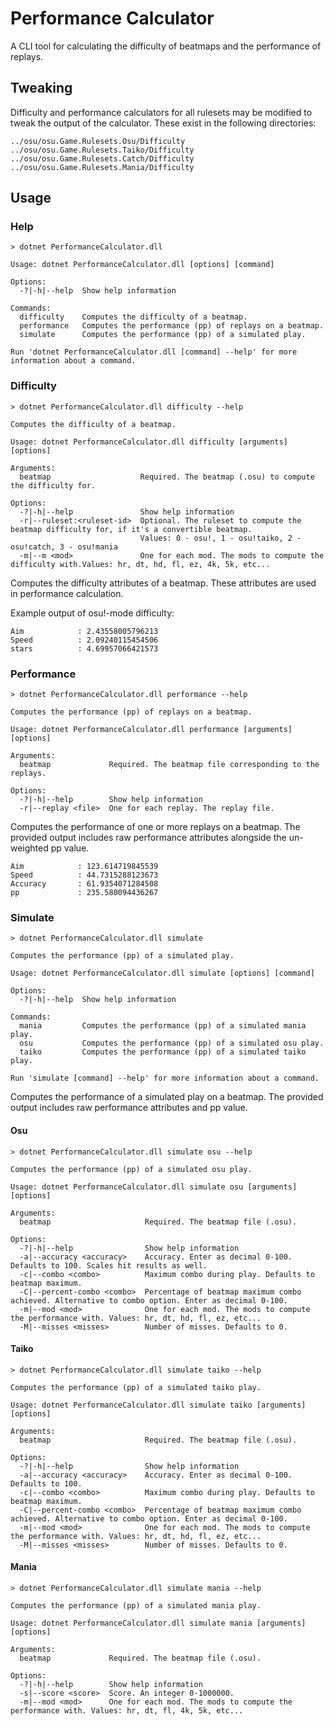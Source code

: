 # Performance Calculator

A CLI tool for calculating the difficulty of beatmaps and the performance of replays.

## Tweaking

Difficulty and performance calculators for all rulesets may be modified to tweak the output of the calculator. These exist in the following directories:

```
../osu/osu.Game.Rulesets.Osu/Difficulty
../osu/osu.Game.Rulesets.Taiko/Difficulty
../osu/osu.Game.Rulesets.Catch/Difficulty
../osu/osu.Game.Rulesets.Mania/Difficulty
```

## Usage

### Help
```
> dotnet PerformanceCalculator.dll

Usage: dotnet PerformanceCalculator.dll [options] [command]

Options:
  -?|-h|--help  Show help information

Commands:
  difficulty    Computes the difficulty of a beatmap.
  performance   Computes the performance (pp) of replays on a beatmap.
  simulate      Computes the performance (pp) of a simulated play.

Run 'dotnet PerformanceCalculator.dll [command] --help' for more information about a command.
```

### Difficulty
```
> dotnet PerformanceCalculator.dll difficulty --help

Computes the difficulty of a beatmap.

Usage: dotnet PerformanceCalculator.dll difficulty [arguments] [options]

Arguments:
  beatmap                    Required. The beatmap (.osu) to compute the difficulty for.

Options:
  -?|-h|--help               Show help information
  -r|--ruleset:<ruleset-id>  Optional. The ruleset to compute the beatmap difficulty for, if it's a convertible beatmap.
                             Values: 0 - osu!, 1 - osu!taiko, 2 - osu!catch, 3 - osu!mania
  -m|--m <mod>               One for each mod. The mods to compute the difficulty with.Values: hr, dt, hd, fl, ez, 4k, 5k, etc...
```

Computes the difficulty attributes of a beatmap. These attributes are used in performance calculation.

Example output of osu!-mode difficulty:
```
Aim            : 2.43558005796213
Speed          : 2.09240115454506
stars          : 4.69957066421573
```

### Performance
```
> dotnet PerformanceCalculator.dll performance --help

Computes the performance (pp) of replays on a beatmap.

Usage: dotnet PerformanceCalculator.dll performance [arguments] [options]

Arguments:
  beatmap             Required. The beatmap file corresponding to the replays.

Options:
  -?|-h|--help        Show help information
  -r|--replay <file>  One for each replay. The replay file.
```

Computes the performance of one or more replays on a beatmap. The provided output includes raw performance attributes alongside the un-weighted pp value.

```
Aim            : 123.614719845539
Speed          : 44.7315288123673
Accuracy       : 61.9354071284508
pp             : 235.580094436267
```

### Simulate
```
> dotnet PerformanceCalculator.dll simulate

Computes the performance (pp) of a simulated play.

Usage: dotnet PerformanceCalculator.dll simulate [options] [command]

Options:
  -?|-h|--help  Show help information

Commands:
  mania         Computes the performance (pp) of a simulated mania play.
  osu           Computes the performance (pp) of a simulated osu play.
  taiko         Computes the performance (pp) of a simulated taiko play.

Run 'simulate [command] --help' for more information about a command.

```
Computes the performance of a simulated play on a beatmap. The provided output includes raw performance attributes and pp value.


#### Osu
```
> dotnet PerformanceCalculator.dll simulate osu --help

Computes the performance (pp) of a simulated osu play.

Usage: dotnet PerformanceCalculator.dll simulate osu [arguments] [options]

Arguments:
  beatmap                     Required. The beatmap file (.osu).

Options:
  -?|-h|--help                Show help information
  -a|--accuracy <accuracy>    Accuracy. Enter as decimal 0-100. Defaults to 100. Scales hit results as well.
  -c|--combo <combo>          Maximum combo during play. Defaults to beatmap maximum.
  -C|--percent-combo <combo>  Percentage of beatmap maximum combo achieved. Alternative to combo option. Enter as decimal 0-100.
  -m|--mod <mod>              One for each mod. The mods to compute the performance with. Values: hr, dt, hd, fl, ez, etc...
  -M|--misses <misses>        Number of misses. Defaults to 0.
```

#### Taiko
```
> dotnet PerformanceCalculator.dll simulate taiko --help

Computes the performance (pp) of a simulated taiko play.

Usage: dotnet PerformanceCalculator.dll simulate taiko [arguments] [options]

Arguments:
  beatmap                     Required. The beatmap file (.osu).

Options:
  -?|-h|--help                Show help information
  -a|--accuracy <accuracy>    Accuracy. Enter as decimal 0-100. Defaults to 100.
  -c|--combo <combo>          Maximum combo during play. Defaults to beatmap maximum.
  -C|--percent-combo <combo>  Percentage of beatmap maximum combo achieved. Alternative to combo option. Enter as decimal 0-100.
  -m|--mod <mod>              One for each mod. The mods to compute the performance with. Values: hr, dt, hd, fl, ez, etc...
  -M|--misses <misses>        Number of misses. Defaults to 0.
```

#### Mania
```
> dotnet PerformanceCalculator.dll simulate mania --help

Computes the performance (pp) of a simulated mania play.

Usage: dotnet PerformanceCalculator.dll simulate mania [arguments] [options]

Arguments:
  beatmap             Required. The beatmap file (.osu).

Options:
  -?|-h|--help        Show help information
  -s|--score <score>  Score. An integer 0-1000000.
  -m|--mod <mod>      One for each mod. The mods to compute the performance with. Values: hr, dt, fl, 4k, 5k, etc...
```